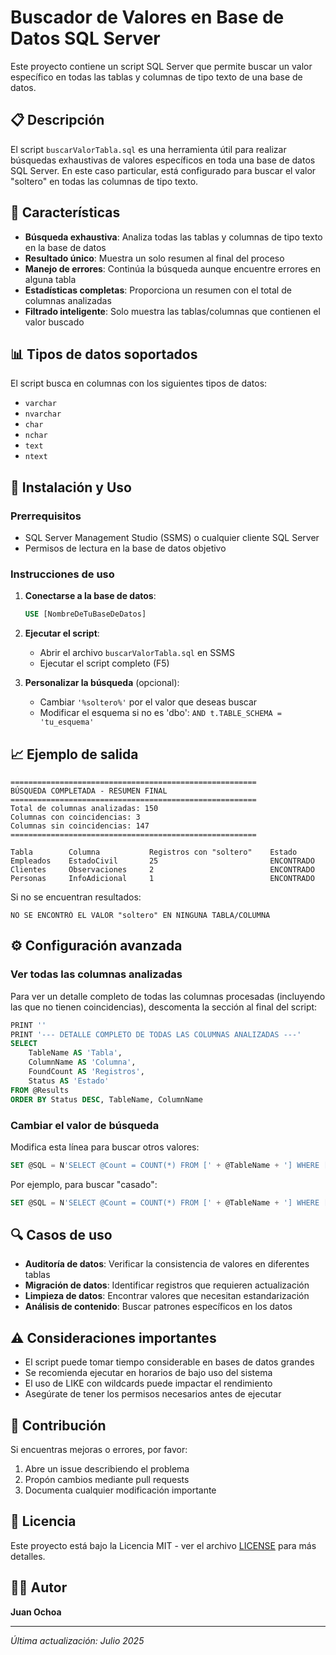 # Buscador de Valores en Base de Datos SQL Server

Este proyecto contiene un script SQL Server que permite buscar un valor específico en todas las tablas y columnas de tipo texto de una base de datos.

## 📋 Descripción

El script `buscarValorTabla.sql` es una herramienta útil para realizar búsquedas exhaustivas de valores específicos en toda una base de datos SQL Server. En este caso particular, está configurado para buscar el valor "soltero" en todas las columnas de tipo texto.

## 🚀 Características

- **Búsqueda exhaustiva**: Analiza todas las tablas y columnas de tipo texto en la base de datos
- **Resultado único**: Muestra un solo resumen al final del proceso
- **Manejo de errores**: Continúa la búsqueda aunque encuentre errores en alguna tabla
- **Estadísticas completas**: Proporciona un resumen con el total de columnas analizadas
- **Filtrado inteligente**: Solo muestra las tablas/columnas que contienen el valor buscado

## 📊 Tipos de datos soportados

El script busca en columnas con los siguientes tipos de datos:
- `varchar`
- `nvarchar` 
- `char`
- `nchar`
- `text`
- `ntext`

## 🔧 Instalación y Uso

### Prerrequisitos
- SQL Server Management Studio (SSMS) o cualquier cliente SQL Server
- Permisos de lectura en la base de datos objetivo

### Instrucciones de uso

1. **Conectarse a la base de datos**:
   ```sql
   USE [NombreDeTuBaseDeDatos]
   ```

2. **Ejecutar el script**:
   - Abrir el archivo `buscarValorTabla.sql` en SSMS
   - Ejecutar el script completo (F5)

3. **Personalizar la búsqueda** (opcional):
   - Cambiar `'%soltero%'` por el valor que deseas buscar
   - Modificar el esquema si no es 'dbo': `AND t.TABLE_SCHEMA = 'tu_esquema'`

## 📈 Ejemplo de salida

```
=======================================================
BÚSQUEDA COMPLETADA - RESUMEN FINAL
=======================================================
Total de columnas analizadas: 150
Columnas con coincidencias: 3
Columnas sin coincidencias: 147
=======================================================

Tabla        Columna           Registros con "soltero"    Estado
Empleados    EstadoCivil       25                         ENCONTRADO
Clientes     Observaciones     2                          ENCONTRADO
Personas     InfoAdicional     1                          ENCONTRADO
```

Si no se encuentran resultados:
```
NO SE ENCONTRÓ EL VALOR "soltero" EN NINGUNA TABLA/COLUMNA
```

## ⚙️ Configuración avanzada

### Ver todas las columnas analizadas
Para ver un detalle completo de todas las columnas procesadas (incluyendo las que no tienen coincidencias), descomenta la sección al final del script:

```sql
PRINT ''
PRINT '--- DETALLE COMPLETO DE TODAS LAS COLUMNAS ANALIZADAS ---'
SELECT 
    TableName AS 'Tabla',
    ColumnName AS 'Columna',
    FoundCount AS 'Registros',
    Status AS 'Estado'
FROM @Results
ORDER BY Status DESC, TableName, ColumnName
```

### Cambiar el valor de búsqueda
Modifica esta línea para buscar otros valores:
```sql
SET @SQL = N'SELECT @Count = COUNT(*) FROM [' + @TableName + '] WHERE [' + @ColumnName + '] LIKE ''%soltero%'''
```

Por ejemplo, para buscar "casado":
```sql
SET @SQL = N'SELECT @Count = COUNT(*) FROM [' + @TableName + '] WHERE [' + @ColumnName + '] LIKE ''%casado%'''
```

## 🔍 Casos de uso

- **Auditoría de datos**: Verificar la consistencia de valores en diferentes tablas
- **Migración de datos**: Identificar registros que requieren actualización
- **Limpieza de datos**: Encontrar valores que necesitan estandarización
- **Análisis de contenido**: Buscar patrones específicos en los datos

## ⚠️ Consideraciones importantes

- El script puede tomar tiempo considerable en bases de datos grandes
- Se recomienda ejecutar en horarios de bajo uso del sistema
- El uso de LIKE con wildcards puede impactar el rendimiento
- Asegúrate de tener los permisos necesarios antes de ejecutar

## 🤝 Contribución

Si encuentras mejoras o errores, por favor:
1. Abre un issue describiendo el problema
2. Propón cambios mediante pull requests
3. Documenta cualquier modificación importante

## 📝 Licencia

Este proyecto está bajo la Licencia MIT - ver el archivo [LICENSE](LICENSE) para más detalles.

## 👨‍💻 Autor

**Juan Ochoa**

---

*Última actualización: Julio 2025*
